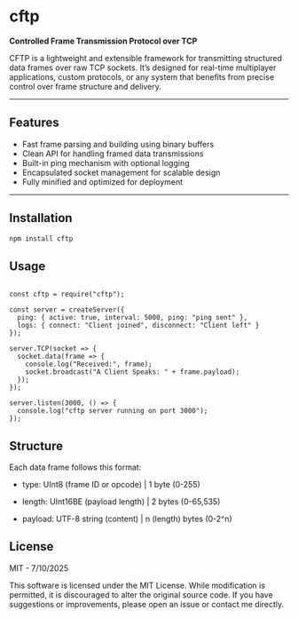 # cftp
**Controlled Frame Transmission Protocol over TCP**

CFTP is a lightweight and extensible framework for transmitting structured data frames over raw TCP sockets. It’s designed for real-time multiplayer applications, custom protocols, or any system that benefits from precise control over frame structure and delivery.

---

## Features

- Fast frame parsing and building using binary buffers
- Clean API for handling framed data transmissions
- Built-in ping mechanism with optional logging
- Encapsulated socket management for scalable design
- Fully minified and optimized for deployment

---

## Installation

```bash
npm install cftp
```

## Usage

<pre><code class="language-js">
const cftp = require("cftp");

const server = createServer({
  ping: { active: true, interval: 5000, ping: "ping sent" },
  logs: { connect: "Client joined", disconnect: "Client left" }
});

server.TCP(socket => {
  socket.data(frame => {
    console.log("Received:", frame);
    socket.broadcast("A Client Speaks: " + frame.payload);
  });
});

server.listen(3000, () => {
  console.log("cftp server running on port 3000");
});
</code></pre>

## Structure

Each data frame follows this format:

- type: UInt8 (frame ID or opcode) | 1 byte (0-255)

- length: UInt16BE (payload length) | 2 bytes (0-65,535)

- payload: UTF-8 string (content) | n (length) bytes (0-2^n)


## License

MIT - 7/10/2025

This software is licensed under the MIT License. While modification is permitted, it is discouraged to alter the original source code. If you have suggestions or improvements, please open an issue or contact me directly.